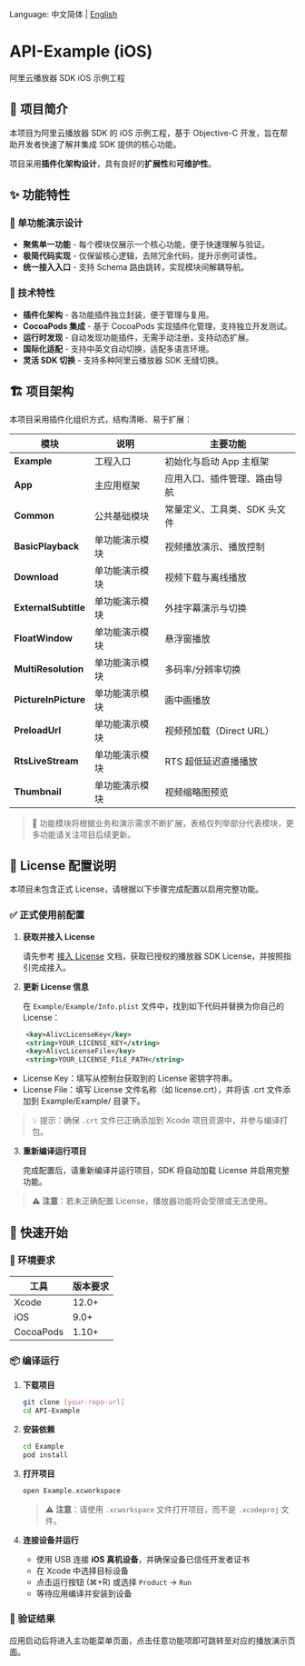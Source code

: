 Language: 中文简体 | [English](README-EN.md)

# **API-Example (iOS)**

阿里云播放器 SDK iOS 示例工程

## **📖 项目简介**

本项目为阿里云播放器 SDK 的 iOS 示例工程，基于 Objective-C 开发，旨在帮助开发者快速了解并集成 SDK 提供的核心功能。

项目采用**插件化架构设计**，具有良好的**扩展性**和**可维护性**。

## **✨ 功能特性**

### **🎯 单功能演示设计**
- **聚焦单一功能** - 每个模块仅展示一个核心功能，便于快速理解与验证。
- **极简代码实现** - 仅保留核心逻辑，去除冗余代码，提升示例可读性。
- **统一接入入口** - 支持 Schema 路由跳转，实现模块间解耦导航。

### **🔧 技术特性**
- **插件化架构** - 各功能插件独立封装，便于管理与复用。
- **CocoaPods 集成** - 基于 CocoaPods 实现插件化管理，支持独立开发测试。
- **运行时发现** - 自动发现功能插件，无需手动注册，支持动态扩展。
- **国际化适配** - 支持中英文自动切换，适配多语言环境。
- **灵活 SDK 切换** - 支持多种阿里云播放器 SDK 无缝切换。

## **🏗️ 项目架构**

本项目采用插件化组织方式，结构清晰、易于扩展：

| 模块                 | 说明           | 主要功能                     |
| -------------------- | -------------- | ---------------------------- |
| **Example**          | 工程入口       | 初始化与启动 App 主框架      |
| **App**              | 主应用框架     | 应用入口、插件管理、路由导航 |
| **Common**           | 公共基础模块   | 常量定义、工具类、SDK 头文件 |
| **BasicPlayback**    | 单功能演示模块 | 视频播放演示、播放控制       |
| **Download**         | 单功能演示模块 | 视频下载与离线播放           |
| **ExternalSubtitle** | 单功能演示模块 | 外挂字幕演示与切换           |
| **FloatWindow**      | 单功能演示模块 | 悬浮窗播放                   |
| **MultiResolution**  | 单功能演示模块 | 多码率/分辨率切换            |
| **PictureInPicture** | 单功能演示模块 | 画中画播放                   |
| **PreloadUrl**       | 单功能演示模块 | 视频预加载（Direct URL）     |
| **RtsLiveStream**    | 单功能演示模块 | RTS 超低延迟直播播放         |
| **Thumbnail**        | 单功能演示模块 | 视频缩略图预览               |

> 📌 功能模块将根据业务和演示需求不断扩展，表格仅列举部分代表模块，更多功能请关注项目后续更新。

## **🔐 License 配置说明**

本项目未包含正式 License，请根据以下步骤完成配置以启用完整功能。

### ✅ 正式使用前配置

1. **获取并接入 License**

   请先参考 [接入 License](https://help.aliyun.com/zh/apsara-video-sdk/user-guide/access-to-license) 文档，获取已授权的播放器 SDK License，并按照指引完成接入。

2. **更新 License 信息**

   在 `Example/Example/Info.plist` 文件中，找到如下代码并替换为你自己的 License：

```xml
	<key>AlivcLicenseKey</key>
	<string>YOUR_LICENSE_KEY</string>
	<key>AlivcLicenseFile</key>
	<string>YOUR_LICENSE_FILE_PATH</string>
```

* License Key：填写从控制台获取到的 License 密钥字符串。
* License File：填写 License 文件名称（如 license.crt），并将该 .crt 文件添加到 Example/Example/ 目录下。

> 💡 提示：确保 `.crt` 文件已正确添加到 Xcode 项目资源中，并参与编译打包。

3. **重新编译运行项目**

   完成配置后，请重新编译并运行项目，SDK 将自动加载 License 并启用完整功能。

> **⚠️ 注意**：若未正确配置 License，播放器功能将会受限或无法使用。

## **🚀 快速开始**

### **🧰 环境要求**

| 工具    | 版本要求 |
| ------- | -------- |
| Xcode   | 12.0+    |
| iOS     | 9.0+     |
| CocoaPods | 1.10+  |

### **📦 编译运行**

1. **下载项目**

   ```bash
   git clone [your-repo-url]
   cd API-Example
   ```

2. **安装依赖**

   ```bash
   cd Example
   pod install
   ```

3. **打开项目**

   ```bash
   open Example.xcworkspace
   ```

   > **⚠️ 注意**：请使用 `.xcworkspace` 文件打开项目，而不是 `.xcodeproj` 文件。

4. **连接设备并运行**
   
   - 使用 USB 连接 **iOS 真机设备**，并确保设备已信任开发者证书
   - 在 Xcode 中选择目标设备
   - 点击运行按钮 (⌘+R) 或选择 `Product` → `Run`
   - 等待应用编译并安装到设备

### **🧪 验证结果**
应用启动后将进入主功能菜单页面，点击任意功能项即可跳转至对应的播放演示页面。

